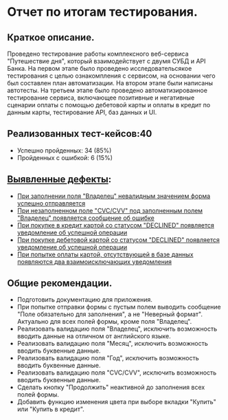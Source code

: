 # Отчет по итогам тестирования.

## Краткое описание.
Проведено тестирование работы комплексного веб-сервиса "Путешествие дня", который взаимодействует с двумя СУБД и API Банка. На первом этапе было проведено исследовательсякое тестирования с целью ознакомпления с сервисом, на основании чего был составлен план автоматизации. На втором этапе были написаны автотесты. На третьем этапе было проведено автоматизированное тестирование сервиса, включающее позитивные и негативные сценарии оплаты с помощью дебетовой карты и оплаты в кредит по данным карты, тестирование API, баз данных и UI.

## Реализованных тест-кейсов:40 

* Успешно пройденных: 34 (85%)
* Пройденных с ошибкой: 6 (15%)

## [Выявленные дефекты](https://github.com/AntonKopylov89/Travel_tour_web_service_testing/issues):
* [При заполнении поля "Владелец" невалидным значением форма успешно отправляется](https://github.com/AntonKopylov89/Travel_tour_web_service_testing/issues/5)
* [При незаполненном поле "CVC/CVV" под заполненным полем "Владелец" появляется сообщение об ошибке](https://github.com/AntonKopylov89/Travel_tour_web_service_testing/issues/4)
* [При покупке в кредит картой со статусом "DECLINED" появляется уведомление об успешной операции](https://github.com/AntonKopylov89/Travel_tour_web_service_testing/issues/3)
* [При покупке дебетовой картой со статусом "DECLINED" появляется уведомление об успешной операции](https://github.com/AntonKopylov89/Travel_tour_web_service_testing/issues/2)
* [При попытке оплаты картой, отсутствующей в базе данных появляются два взаимоисключающих уведомления](https://github.com/AntonKopylov89/Travel_tour_web_service_testing/issues/1)

## Общие рекомендации.
* Подготовить документацию для приложения.
* При попытке отправки формы с пустым полем выводить сообщение "Поле обязательно для заполнения", а не "Неверный формат". Актуально для всех полей формы, кроме поля "Владелец".
* Реализовать валидацию поля "Владелец", исключить возможность вводить данные на отличном от английского языке.
* Реализовать валидацию поля "Месяц", исключить возможность вводить буквенные данные.
* Реализовать валидацию поля "Год", исключить возможность вводить буквенные данные.
* Реализовать валидацию поля "CVC/CVV", исключить возможность вводить буквенные данные.
* Сделать кнопку "Продолжить" неактивной до заполнения всех полей формы.
* Добавить функцию изменения цвета при выборе вкладки "Купить" или "Купить в кредит".
